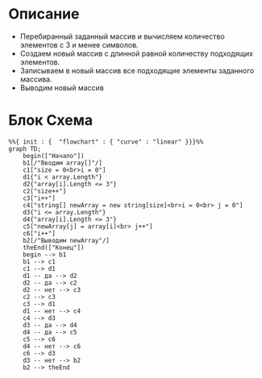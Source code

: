 # Описание

* Перебиранный заданный массив и вычисляем количество элементов с 3 и менее символов.
* Создаем новый массив с длинной равной количеству подходящих элементов.
* Записываем в новый массив все подходящие элементы заданного массива.
* Выводим новый массив


# Блок Схема
```mermaid
%%{ init : {  "flowchart" : { "curve" : "linear" }}}%%
graph TD;
    begin(["Начало"]) 
    b1[/"Вводим array[]"/]
    c1["size = 0<br>i = 0"]
    d1{"i < array.Length"}
    d2{"array[i].Length <= 3"}
    c2["size++"]
    c3["i++"]
    c4["string[] newArray = new string[size]<br>i = 0<br> j = 0"]
    d3{"i <= array.Length"}
    d4{"array[i].Length <= 3"}
    c5["newArray[j] = array[i]<br> j++"]
    c6["i++"]
    b2[/"Выводим newArray"/]
    theEnd(["Конец"])
    begin --> b1
    b1 --> c1
    c1 --> d1
    d1 -- да --> d2
    d2 -- да --> c2
    d2 -- нет --> c3
    c2 --> c3
    c3 --> d1
    d1 -- нет --> c4
    c4 --> d3
    d3 -- да --> d4
    d4 -- да --> c5
    c5 --> c6
    d4 -- нет --> c6
    c6 --> d3
    d3 -- нет --> b2
    b2 --> theEnd
    
```
